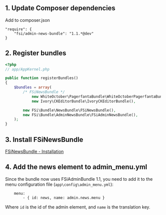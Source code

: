 ## 1. Update Composer dependencies

Add to composer.json

```
"require": {
    "fsi/admin-news-bundle": "1.1.*@dev"
}
```

## 2. Register bundles

```php
<?php
// app/AppKernel.php

public function registerBundles()
{
    $bundles = array(
        /* FSiNewsBundle */
            new WhiteOctober\PagerfantaBundle\WhiteOctoberPagerfantaBundle(),
            new Ivory\CKEditorBundle\IvoryCKEditorBundle(),

        new FSi\Bundle\NewsBundle\FSiNewsBundle(),
        new FSi\Bundle\AdminNewsBundle\FSiAdminNewsBundle(),
    );
}
```

## 3. Install FSiNewsBundle

[FSiNewsBundle - Installation](https://github.com/fsi-open/news-bundle/blob/master/Resources/doc/installation.md)

## 4. Add the news element to admin_menu.yml

Since the bundle now uses FSiAdminBundle 1.1, you need to add it to the menu configuration
file (```app\config\admin_menu.yml```):

```
    menu:
        - { id: news, name: admin.news.menu }
```

Where ```id``` is the id of the admin element, and ```name``` is the translation key.
